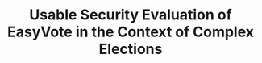 ---
title: "Usable Security Evaluation of EasyVote in the Context of Complex Elections"
collection: phd
permalink: /publications/2016-02-Usable-Security-Evaluation-of-EasyVote-in-the-Context-of-Complex-Elections
venue: 'Usable Security Evaluation of EasyVote in the Context of Complex Elections'
paperurl: 'http://tuprints.ulb.tu-darmstadt.de/5418/'
citation: ' <b>Jurlind Budurushi</b>, </br> Usable Security Evaluation of EasyVote in the Context of Complex Elections</br>'
---